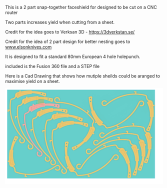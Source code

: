 

This is a 2 part snap-together faceshield for designed to be cut on a CNC router

Two parts increases yield when cutting from a sheet.

Credit for the idea goes to Verksan 3D - https://3dverkstan.se/



Credit for the idea of 2 part design for better nesting goes to www.elsonknives.com

It is designed to fit a standard 80mm European 4 hole holepunch.

included is the Fusion 360 file and a STEP file


Here is a Cad Drawing that shows how mutiple sheilds could be aranged to maximise yield on a sheet. 

<img src="https://github.com/Johnr24/COVID19_FACESHIELD_4_CNC_ROUTER/blob/master/raw/2020-04-18%2011_22_24-Window.png">
